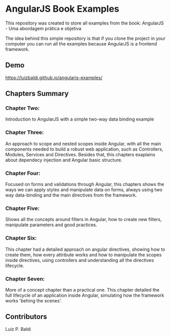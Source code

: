 # AngularJS Book Examples
This repository was created to store all examples from the book: AngularJS - Uma abordagem prática e objetiva

The idea behind this simple repository is that if you clone the project in your computer you can run all the examples because AngularJS is a frontend framework.

## Demo
https://luizbaldi.github.io/angularjs-examples/

## Chapters Summary
### Chapter Two:
Introduction to AngularJS with a simple two-way data binding example

### Chapter Three:
An approach to scope and nested scopes inside Angular, with all the main components needed to build a robust web application, such as Controllers, Modules, Services and Directives. Besides that, this chapters exaplains about dependecy injection and Angular basic structure.

### Chapter Four:
Focused on forms and validations through Angular, this chapters shows the ways we can apply styles and manipulate data on forms, always using two way data-binding and the main directives from the framework.

### Chapter Five:
Shows all the concepts around filters in Angular, how to create new filters, manipulate parameters and good practices.

### Chapter Six:
This chapter had a detailed approach on angular directives, showing how to create them, how every attribute works and how to manipulate the scopes inside directives, using controllers and understanding all the directives lifecycle.

### Chapter Seven:
More of a concept chapter than a practical one. This chapter detailed the full lifecycle of an application inside Angular, simulating how the framework works 'behing the scenes'.

## Contributors
Luiz P. Baldi